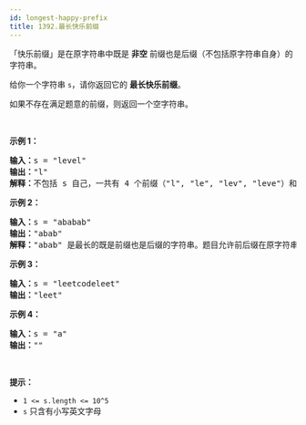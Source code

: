 ```yaml
---
id: longest-happy-prefix
title: 1392.最长快乐前缀
---
```

「快乐前缀」是在原字符串中既是 **非空** 前缀也是后缀（不包括原字符串自身）的字符串。

给你一个字符串 <code>s</code>，请你返回它的 **最长快乐前缀**。

如果不存在满足题意的前缀，则返回一个空字符串。

 

**示例 1：**


<pre><strong>输入：</strong>s = &#34;level&#34;<br/><strong>输出：</strong>&#34;l&#34;<br/><strong>解释：</strong>不包括 s 自己，一共有 4 个前缀（&#34;l&#34;, &#34;le&#34;, &#34;lev&#34;, &#34;leve&#34;）和 4 个后缀（&#34;l&#34;, &#34;el&#34;, &#34;vel&#34;, &#34;evel&#34;）。最长的既是前缀也是后缀的字符串是 &#34;l&#34; 。<br/></pre>

**示例 2：**


<pre><strong>输入：</strong>s = &#34;ababab&#34;<br/><strong>输出：</strong>&#34;abab&#34;<br/><strong>解释：</strong>&#34;abab&#34; 是最长的既是前缀也是后缀的字符串。题目允许前后缀在原字符串中重叠。<br/></pre>

**示例 3：**


<pre><strong>输入：</strong>s = &#34;leetcodeleet&#34;<br/><strong>输出：</strong>&#34;leet&#34;<br/></pre>

**示例 4：**


<pre><strong>输入：</strong>s = &#34;a&#34;<br/><strong>输出：</strong>&#34;&#34;<br/></pre>

 

**提示：**


- <code>1 &lt;= s.length &lt;= 10^5</code>
- <code>s</code> 只含有小写英文字母
